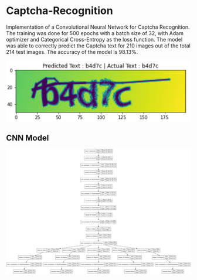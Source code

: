# Captcha-Recognition

Implementation of a Convolutional Neural Network for Captcha Recognition. The training was done for 500 epochs with a batch size of 32, with Adam optimizer and Categorical Cross-Entropy as the loss function. The model was able to correctly predict the Captcha text for 210 images out of the total 214 test images. The accuracy of the model is 98.13%.

![Result](https://github.com/IronVenom/Captcha-Recognition/blob/main/predictactual.png)

## CNN Model

![CNN Model](https://github.com/IronVenom/Captcha-Recognition/blob/main/model.png)
